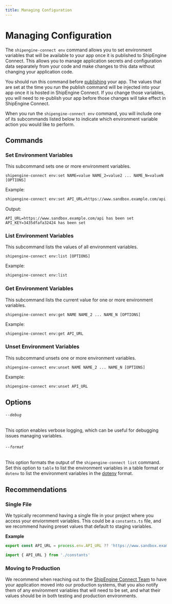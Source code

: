 ```yaml
---
title: Managing Configuration
---
```


# Managing Configuration

The `shipengine-connect env` command allows you to set environment variables that
will be available to your app once it is published to ShipEngine Connect. This
allows you to manage application secrets and configuration data separately from
your code and make changes to this data without changing your application code.

You should run this command before [publishing](/getting-started/publishing/) your app.
The values that are set at the time you run the publish command will be injected
into your app once it is hosted in ShipEngine Connect. If you change those
variables, you will need to re-publish your app before those changes will take
effect in ShipEngine Connect.

When you run the `shipengine-connect env` command, you will include one of its
subcommands listed below to indicate which environment variable action you would
like to perform.

## Commands

### Set Environment Variables
This subcommand sets one or more environment variables.

`shipengine-connect env:set NAME=value NAME_2=value2 ... NAME_N=valueN [OPTIONS]`

Example:

```bash
shipengine-connect env:set API_URL=https://www.sandbox.example.com/api API_KEY=3435dfafa32424
```

Output:

```
API_URL=https://www.sandbox.example.com/api has been set
API_KEY=3435dfafa32424 has been set
```

### List Environment Variables
This subcommand lists the values of all environment variables.

`shipengine-connect env:list [OPTIONS]`

Example:

```bash
shipengine-connect env:list
```

### Get Environment Variables
This subcommand lists the current value for one or more environment variables.

`shipengine-connect env:get NAME NAME_2 ... NAME_N [OPTIONS]`

Example:

```bash
shipengine-connect env:get API_URL
```

### Unset Environment Variables
This subcommand unsets one or more environment variables.

`shipengine-connect env:unset NAME NAME_2 ... NAME_N [OPTIONS]`

Example:

```bash
shipengine-connect env:unset API_URL
```

## Options

###### `--debug`
This option enables verbose logging, which can be useful for debugging issues
managing variables.

###### `--format`
This option formats the output of the `shipengine-connect list` command. Set
this option to `table` to list the environment variables in a table format or
`dotenv` to list the environment variables in the
[dotenv](https://www.npmjs.com/package/dotenv) format.

## Recommendations

### Single File
We typically recommend having a single file in your project where you access your enviornment variables. This could be a `constants.ts` file, and we recommend having preset values that default to staging variables.

**Example**

```TypeScript constants.ts
export const API_URL = process.env.API_URL ?? 'https://www.sandbox.example.com/api';
```
```TypeScript consumer.ts
import { API_URL } from './constants'

```

### Moving to Production
We recommend when reaching out to the [ShipEngine Connect Team](mailto:connect@shipengine.com) to have your application moved into our production systems, that you also notify them of any environment variables that will need to be set, and what their values should be in both testing and production environments.

